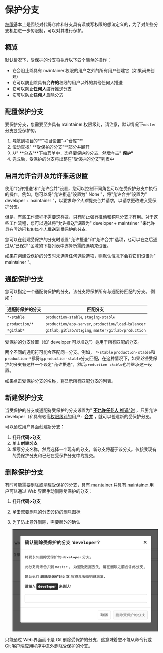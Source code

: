 # 保护分支[](#protected-branch "Permalink")

[权限](/docs/user/permissions)基本上是围绕对代码仓库和分支具有读或写权限的想法定义的，为了对某些分支机加进一步的限制，可以对其进行保护。

## 概览[](#overview "Permalink")

默认情况下，受保护的分支将执行以下四个简单的操作：

*   它会阻止除具有 maintainer 权限的用户之外的所有用户创建它（如果尚未创建）
*   它可以防止除具有**允许的**权限的用户以外的其他任何人推送
*   它可以防止**任何人**强行推送分支
*   它可以防止**任何人**删除分支

## 配置保护分支[](#configuring-protected-branches "Permalink")

要保护分支，您需要至少具有 maintainer 权限级别，请注意，默认情况下`master`分支是受保护的。

1.  导航到项目的**"项目设置"➔"仓库"**
2.  滚动查找" **受保护的分支"**部分并展开
3.  从" **分支"**下拉菜单中，选择要保护的分支，然后单击" **保护"** 
4.  完成后，受保护的分支将出现在"受保护的分支"列表中

## 启用允许合并及允许推送设置[](#using-the-allowed-to-merge-and-allowed-to-push-settings "Permalink")

使用"允许推送"和"允许合并"设置，您可以控制不同角色可以在受保护分支中执行的操作。例如，您可以将"允许推送"设置为" None "，将"允许合并"设置为" developer + maintainer "，以要求*每个人都*提交合并请求，以请求更改进入受保护分支。

但是，有些工作流程不需要这样做，只有防止强行推动和移除分支才有用。对于这些工作流程，您可以通过将"允许推送"设置为" developer + maintainer "来允许具有写访问权的每个人推送到受保护的分支。

您可以在创建受保护的分支时设置"允许推送"和"允许合并"选项，也可以在之后通过从"已保护"区域的下拉列表中选择所需的选项来设置。

如果在创建受保护的分支时未选择任何这些选项，则默认情况下会将它们设置为" maintainer "。

## 通配保护分支[](#wildcard-protected-branches "Permalink")

您可以指定一个通配符保护的分支，该分支将保护所有与通配符匹配的分支。 例如：

| 通配符保护的分支 | 匹配分支 |
| --- | --- |
| `*-stable` | `production-stable`, `staging-stable` |
| `production/*` | `production/app-server`, `production/load-balancer` |
| `*gitlab*` | `gitlab`, `gitlab/staging`, `master/gitlab/production` |

受保护的分支设置（如" developer 可以推送"）适用于所有匹配的分支。

两个不同的通配符可能会匹配同一分支。例如， `*-stable` `production-stable`和`production-*`都将与`production-stable`分支匹配，在这种情况下，如果*这些*受保护的分支有这样一个设定"允许推送"，然后`production-stable`也将继承这一设置。

如果单击受保护分支的名称，将显示所有匹配分支的列表。

## 新建保护分支[](#creating-a-protected-branch "Permalink")
 
当受保护的分支或通配符受保护的分支设置为" [**不允许任何人** **推送"时**](#using-the-allowed-to-merge-and-allowed-to-push-settings) ，只要允许 developer（和具有较高[权限级别的](/docs/user/permissions)用户）[**合并**](#using-the-allowed-to-merge-and-allowed-to-push-settings) ，就可以创建新的受保护分支。

可以通过用户界面创建新分支：

1.  打开**代码>分支**
2.  单击**新建分支**
3.  填写分支名称，然后选择一个现有的分支，新分支将基于该分支。仅接受现有的受保护分支和已经在受保护分支中的提交。

## 删除保护分支[](#deleting-a-protected-branch "Permalink")

有时可能需要删除或清理受保护的分支，具有[ maintainer ](/docs/user/permissions)并具有[ maintainer ](/docs/user/permissions)用户可以通过 Web 界面手动删除受保护的分支：

1.  打开**代码>分支**
2.  单击您要删除的分支旁边的删除图标
3.  为了防止意外删除，需要额外的确认

    [![Delete protected branches](/docs/img/protected_branches_delete.png)](/docs/img/protected_branches_delete.png)

只能通过 Web 界面而不是 Git 删除受保护的分支，这意味着您不能从命令行或 Git 客户端应用程序中意外删除受保护的分支。